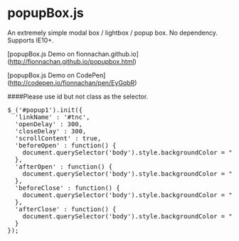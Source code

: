 # popupBox.js
An extremely simple modal box / lightbox / popup box. No dependency. Supports IE10+.

[popupBox.js Demo on fionnachan.github.io] (http://fionnachan.github.io/popupbox.html)

[popupBox.js Demo on CodePen] (http://codepen.io/fionnachan/pen/EyGqbR)

####Please use id but not class as the selector.

<pre>$_('#popup1').init({
  'linkName' : '#tnc',
  'openDelay' : 300,
  'closeDelay' : 300,
  'scrollContent' : true,
  'beforeOpen' : function() {
    document.querySelector('body').style.backgroundColor = "#a1c3e5";
  },
  'afterOpen' : function() {
    document.querySelector('body').style.backgroundColor = "#0000ff";
  },
  'beforeClose' : function() {
    document.querySelector('body').style.backgroundColor = "#000000";
  },
  'afterClose' : function() {
    document.querySelector('body').style.backgroundColor = "#ffffff";
  }
});</pre>
